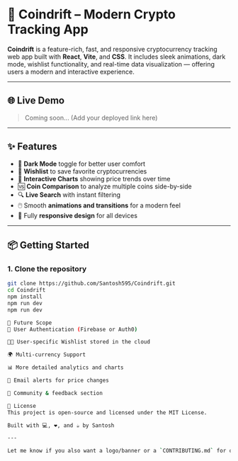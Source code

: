 # 🚀 Coindrift – Modern Crypto Tracking App

**Coindrift** is a feature-rich, fast, and responsive cryptocurrency tracking web app built with **React**, **Vite**, and **CSS**. It includes sleek animations, dark mode, wishlist functionality, and real-time data visualization — offering users a modern and interactive experience.

---

## 🌐 Live Demo

> Coming soon... (Add your deployed link here)

---


## ✨ Features

- 🌙 **Dark Mode** toggle for better user comfort
- 📜 **Wishlist** to save favorite cryptocurrencies
- 🧩 **Interactive Charts** showing price trends over time
- 🆚 **Coin Comparison** to analyze multiple coins side-by-side
- 🔍 **Live Search** with instant filtering
- 🖱️ Smooth **animations and transitions** for a modern feel
- 📱 Fully **responsive design** for all devices

---

## 📦 Getting Started

### 1. Clone the repository
```bash
git clone https://github.com/Santosh595/Coindrift.git
cd Coindrift
npm install
npm run dev
npm run dev

📌 Future Scope
🔐 User Authentication (Firebase or Auth0)

🧑‍💼 User-specific Wishlist stored in the cloud

🌍 Multi-currency Support

📊 More detailed analytics and charts

📨 Email alerts for price changes

💬 Community & feedback section

📄 License
This project is open-source and licensed under the MIT License.

Built with 💻, ❤️, and ☕ by Santosh

---

Let me know if you also want a logo/banner or a `CONTRIBUTING.md` for open-source vibes!

